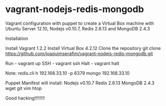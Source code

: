 vagrant-nodejs-redis-mongodb
============================

Vagrant configuration with puppet to create a Virtual Box machine with Ubuntu Server 12.10, Nodejs v0.10.7, Redis 2.6.13 and MongoDB 2.4.3


Installation

Install Vagrant 1.2.2
Install Virtual Box 4.2.12
Clone the repository git clone https://github.com/joaquimserafim/vagrant-nodejs-redis-mongodb.git

Run - vagrant up
SSH - vagrant ssh
Halt - vagrant halt


Note:
redis.cli h 192.168.33.10 -p 6379
mongo 192.168.33.10

Puppet Manifest will install:
Nodejs v0.10.7
Redis 2.6.13
MongoDB 2.4.3
wget
git
vim
htop

Good hacking!!!!!!!!
